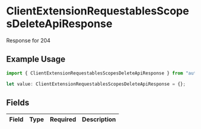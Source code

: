 # ClientExtensionRequestablesScopesDeleteApiResponse

Response for 204

## Example Usage

```typescript
import { ClientExtensionRequestablesScopesDeleteApiResponse } from "authlete-typescript-sdk/models/operations";

let value: ClientExtensionRequestablesScopesDeleteApiResponse = {};
```

## Fields

| Field       | Type        | Required    | Description |
| ----------- | ----------- | ----------- | ----------- |
